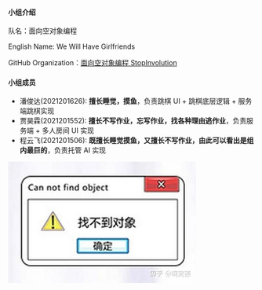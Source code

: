 #### 小组介绍
队名：面向空对象编程

English Name: We Will Have Girlfriends

GitHub Organization：[面向空对象编程 StopInvolution](https://github.com/StopInvolution)
#### 小组成员
- 潘俊达(2021201626): **擅长睡觉，摸鱼**，负责跳棋 UI + 跳棋底层逻辑 + 服务端跳棋实现
- 贾昊霖(2021201552): **擅长不写作业，忘写作业，找各种理由逃作业**，负责服务端 + 多人房间 UI 实现
- 程云飞(2021201506): **既擅长睡觉摸鱼，又擅长不写作业，由此可以看出是组内最巨的**，负责托管 AI 实现

![](image/team2.png)